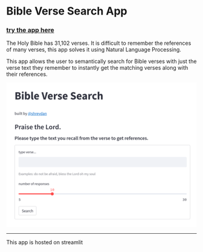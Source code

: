 # Bible Verse Search App

### [try the app here](https://bible-verse-search.streamlitapp.com/)

The Holy Bible has 31,102 verses. It is difficult to remember the references of many verses, this app solves it using Natural Language Processing.

This app allows the user to semantically search for Bible verses with just the verse text they remember to instantly get the matching verses along with their references.

![screenshot of app](./screenshot.png)

---

This app is hosted on streamlit
